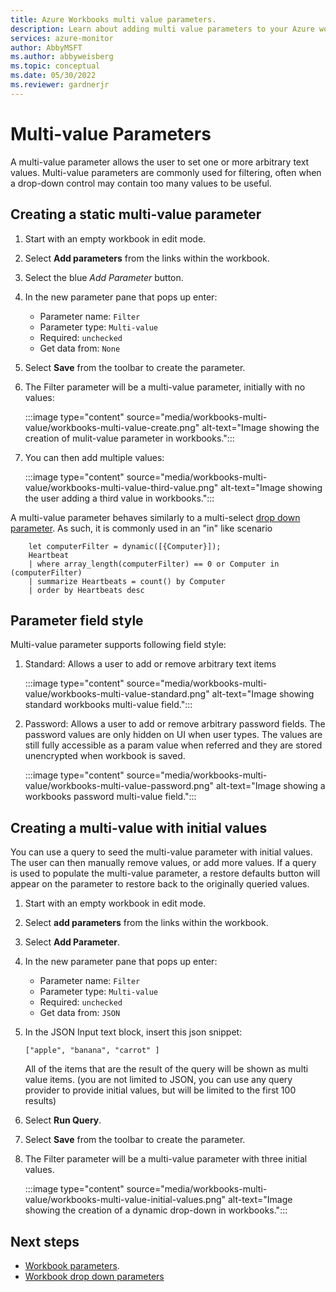 ```yaml
---
title: Azure Workbooks multi value parameters.
description: Learn about adding multi value parameters to your Azure workbook.
services: azure-monitor
author: AbbyMSFT
ms.author: abbyweisberg
ms.topic: conceptual
ms.date: 05/30/2022
ms.reviewer: gardnerjr
---
```


# Multi-value Parameters

A multi-value parameter allows the user to set one or more arbitrary text values. Multi-value parameters are commonly used for filtering, often when a drop-down control may contain too many values to be useful.


## Creating a static multi-value parameter
1. Start with an empty workbook in edit mode.
1. Select **Add parameters** from the links within the workbook.
1. Select the blue _Add Parameter_ button.
1. In the new parameter pane that pops up enter:
    - Parameter name: `Filter`
    - Parameter type: `Multi-value`
    - Required: `unchecked`
    - Get data from: `None`
1. Select **Save** from the toolbar to create the parameter.
1. The Filter parameter will be a multi-value parameter, initially with no values:

   :::image type="content" source="media/workbooks-multi-value/workbooks-multi-value-create.png" alt-text="Image showing the creation of mulit-value parameter in workbooks.":::

1. You can then add multiple values:

   :::image type="content" source="media/workbooks-multi-value/workbooks-multi-value-third-value.png" alt-text="Image showing the user adding a third value in workbooks.":::


A multi-value parameter behaves similarly to a multi-select [drop down parameter](workbooks-dropdowns.md). As such, it is commonly used in an "in" like scenario

```
    let computerFilter = dynamic([{Computer}]);
    Heartbeat
    | where array_length(computerFilter) == 0 or Computer in (computerFilter)
    | summarize Heartbeats = count() by Computer
    | order by Heartbeats desc
```

## Parameter field style
Multi-value parameter supports following field style:
1. Standard: Allows a user to add or remove arbitrary text items

   :::image type="content" source="media/workbooks-multi-value/workbooks-multi-value-standard.png" alt-text="Image showing standard workbooks multi-value field.":::

1. Password: Allows a user to add or remove arbitrary password fields. The password values are only hidden on UI when user types. The values are still fully accessible as a param value when referred and they are stored unencrypted when workbook is saved.

   :::image type="content" source="media/workbooks-multi-value/workbooks-multi-value-password.png" alt-text="Image showing a workbooks password multi-value field.":::

## Creating a multi-value with initial values
You can use a query to seed the multi-value parameter with initial values. The user can then manually remove values, or add more values. If a query is used to populate the multi-value parameter, a restore defaults button will appear on the parameter to restore back to the originally queried values.

1. Start with an empty workbook in edit mode.
1. Select **add parameters** from the links within the workbook.
1. Select **Add Parameter**.
1. In the new parameter pane that pops up enter:
    - Parameter name: `Filter`
    - Parameter type: `Multi-value`
    - Required: `unchecked`
    - Get data from: `JSON`
1. In the JSON Input text block, insert this json snippet:
    ```
    ["apple", "banana", "carrot" ]
    ```
    All of the items that are the result of the query will be shown as multi value items.
    (you are not limited to JSON, you can use any query provider to provide initial values, but will be limited to the first 100 results)
1. Select **Run Query**.
1. Select **Save** from the toolbar to create the parameter.
1. The Filter parameter will be a multi-value parameter with three initial values.

   :::image type="content" source="media/workbooks-multi-value/workbooks-multi-value-initial-values.png" alt-text="Image showing the creation of a dynamic drop-down in workbooks.":::
## Next steps

- [Workbook parameters](workbooks-parameters.md).
- [Workbook drop down parameters](workbooks-dropdowns.md)
